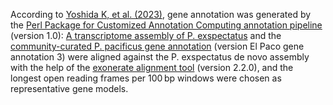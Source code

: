 According to [Yoshida K, et al. (2023)](https://doi.org/10.1038/s41559-022-01980-z), gene annotation was generated by the [Perl Package for Customized Annotation Computing annotation pipeline](http://www.ncbi.nlm.nih.gov/pmc/articles/PMC7992802) (version 1.0): [A transcriptome assembly of P. exspectatus](https://www.nature.com/articles/s41559-022-01980-z#ref-CR38) and the [community-curated P. pacificus gene annotation](http://www.ncbi.nlm.nih.gov/pmc/articles/PMC7552371) (version El Paco gene annotation 3) were aligned against the P. exspectatus de novo assembly with the help of the [exonerate alignment tool](https://doi.org/10.1186%2F1471-2105-6-31) (version 2.2.0), and the longest open reading frames per 100 bp windows were chosen as representative gene models.

